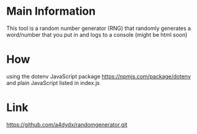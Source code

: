 # Main Information
This tool is a random number generator (RNG) that randomly generates a word/number that you put in and logs to a console (might be html soon)
# How
using the dotenv JavaScript package https://npmjs.com/package/dotenv and plain JavaScript listed in index.js
# Link
https://github.com/a4dydx/randomgenerator.git